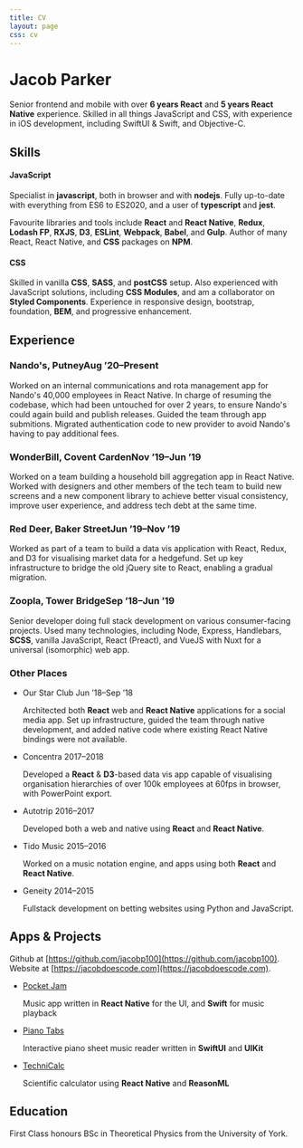 ```yaml
---
title: CV
layout: page
css: cv
---
```


# Jacob Parker

<!-- .lead -->

Senior frontend and mobile with over **6 years React** and **5 years React Native** experience. Skilled in all things JavaScript and CSS, with experience in iOS development, including SwiftUI & Swift, and Objective-C.

## Skills

#### JavaScript

Specialist in **javascript**, both in browser and with **nodejs**. Fully up-to-date with everything from ES6 to ES2020, and a user of **typescript** and **jest**.

Favourite libraries and tools include **React** and **React Native**, **Redux**, **Lodash FP**, **RXJS**, **D3**, **ESLint**, **Webpack**, **Babel**, and **Gulp**. Author of many React, React Native, and **CSS** packages on **NPM**.

#### CSS

Skilled in vanilla **CSS**, **SASS**, and **postCSS** setup. Also experienced with JavaScript solutions, including **CSS Modules**, and am a collaborator on **Styled Components**. Experience in responsive design, bootstrap, foundation, **BEM**, and progressive enhancement.

## Experience

### Nando's, Putney<time>Aug &rsquo;20&ndash;Present</time>

Worked on an internal communications and rota management app for Nando's 40,000 employees in React Native. In charge of resuming the codebase, which had been untouched for over 2 years, to ensure Nando's could again build and publish releases. Guided the team through app submitions. Migrated authentication code to new provider to avoid Nando's having to pay additional fees.

### WonderBill, Covent Carden<time>Nov &rsquo;19&ndash;Jun &rsquo;19</time>

Worked on a team building a household bill aggregation app in React Native. Worked with designers and other members of the tech team to build new screens and a new component library to achieve better visual consistency, improve user experience, and address tech debt at the same time.

### Red Deer, Baker Street<time>Jun &rsquo;19&ndash;Nov &rsquo;19</time>

Worked as part of a team to build a data vis application with React, Redux, and D3 for visualising market data for a hedgefund. Set up key infrastructure to bridge the old jQuery site to React, enabling a gradual migration.

### Zoopla, Tower Bridge<time>Sep &rsquo;18&ndash;Jun &rsquo;19</time>

Senior developer doing full stack development on various consumer-facing projects. Used many technologies, including Node, Express, Handlebars, **SCSS**, vanilla JavaScript, React (Preact), and VueJS with Nuxt for a universal (isomorphic) web app.

### Other Places

<!-- .timelist -->

- Our Star Club <time>Jun &rsquo;18&ndash;Sep &rsquo;18</time>

  Architected both **React** web and **React Native** applications for a social media app. Set up infrastructure, guided the team through native development, and added native code where existing React Native bindings were not available.

- Concentra <time>2017&ndash;2018</time>

  Developed a **React** & **D3**-based data vis app capable of visualising organisation hierarchies of over 100k employees at 60fps in browser, with PowerPoint export.

- Autotrip <time>2016&ndash;2017</time>

  Developed both a web and native using **React** and **React Native**.

- Tido Music <time>2015&ndash;2016</time>

  Worked on a music notation engine, and apps using both **React** and **React Native**.

- Geneity <time>2014&ndash;2015</time>

  Fullstack development on betting websites using Python and JavaScript.

## Apps & Projects

Github at [https://github.com/jacobp100](https://github.com/jacobp100). Website at [https://jacobdoescode.com](https://jacobdoescode.com).

- [Pocket Jam](https://jacobdoescode.com/pocket-jam)

  Music app written in **React Native** for the UI, and **Swift** for music playback

- [Piano Tabs](https://jacobdoescode.com/piano-tabs)

  Interactive piano sheet music reader written in **SwiftUI** and **UIKit**

- [TechniCalc](https://jacobdoescode.com/technicalc)

  Scientific calculator using **React Native** and **ReasonML**

## Education

First Class honours BSc in Theoretical Physics from the University of York.
